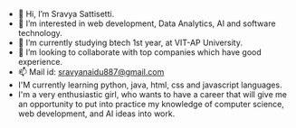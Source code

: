 - 👋 Hi, I’m Sravya Sattisetti.
- 👀 I’m interested in web development, Data Analytics, AI and software technology.
- 🌱 I’m currently studying btech 1st year, at VIT-AP University.
- 💞️ I’m looking to collaborate with top companies which have good experience.
- 📫 Mail id: sravyanaidu887@gmail.com
- I'M currently learning python, java, html, css and javascript languages.
- I'm a very enthusiastic girl, who wants to have a career that will give me an opportunity to put into practice my knowledge of computer science, web development, and AI ideas into work.

